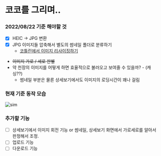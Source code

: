# 코코를 그리며..

### 2022/08/22 기준 해야할 것
- [X] HEIC -> JPG 변환
- [X] JPG 이미지들 압축해서 별도의 썸네일 폴더로 분류하기
  - [코틀린에서 이미지 리사이징하기](https://soopeach.tistory.com/262)
- ~~이미지 가로 / 세로 판별~~
- 약 천장의 이미지를 어떻게 하면 효율적으로 불러오고 보여줄 수 있을까? - (캐싱??)
  - 썸네일 부분은 물론 상세보기에서도 이미지의 로딩시간이 꽤나 걸림

### 현재 기준 동작 모습
![sim](https://user-images.githubusercontent.com/90144041/185739729-1ceb690c-0ad8-498b-8353-6fc702eee068.gif)

### 추가할 기능
- [ ] 상세보기에서 이미지 회전 기능 or 썸네일, 상세보기 화면에서 가로세로를 알아서 판정해서 조정.
- [ ] 업로드 기능
- [ ] 다운로드 기능
